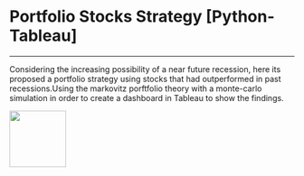 # Portfolio Stocks Strategy [Python-Tableau]

---

Considering the increasing possibility of a near future recession,
here its proposed a portfolio strategy using stocks that had
outperformed in past recessions.Using the markovitz porftfolio
theory with a monte-carlo simulation in order to create a dashboard 
in Tableau to show the findings.


<img src="https://your-image-url.type" width="100" height="100">

